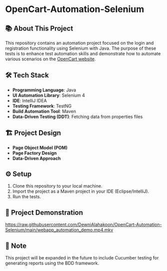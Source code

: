 # OpenCart-Automation-Selenium

## 📚 About This Project

This repository contains an automation project focused on the login and registration functionality using Selenium with Java. The purpose of these tests is to enhance test automation skills and demonstrate how to automate various scenarios on the [OpenCart website](https://naveenautomationlabs.com/opencart/).

## 🛠️ Tech Stack
- **Programming Language**: Java
- **UI Automation Library**: Selenium 4
- **IDE**: IntelliJ IDEA
- **Testing Framework**: TestNG
- **Build Automation Tool**: Maven
- **Data-Driven Testing (DDT)**: Fetching data from properties files

## 🏗️ Project Design
- **Page Object Model (POM)**
- **Page Factory Design**
- **Data-Driven Approach**

## ⚙️ Setup
1. Clone this repository to your local machine.
2. Import the project as a Maven project in your IDE (Eclipse/IntelliJ).
3. Run the tests.

## 🎥 Project Demonstration

https://raw.githubusercontent.com/DewniAlahakoon/OpenCart-Automation-Selenium/main/webapp_automation_demo.mp4.mkv

## 📝 Note
This project will be expanded in the future to include Cucumber testing for generating reports using the BDD framework.
